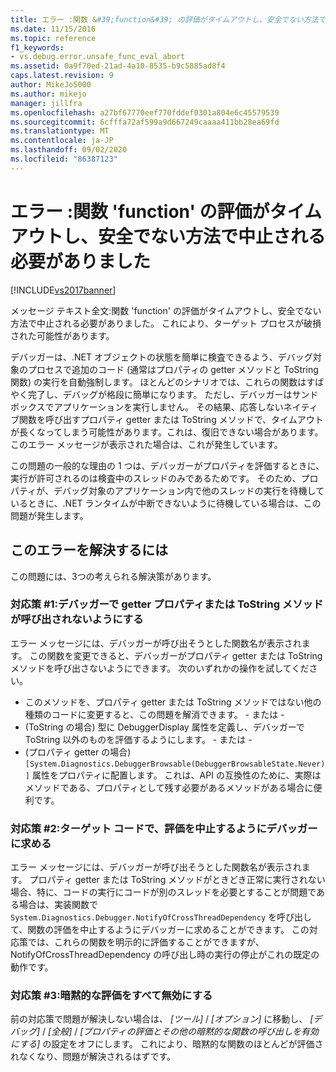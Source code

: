 ```yaml
---
title: エラー :関数 &#39;function&#39; の評価がタイムアウトし、安全でない方法で中止される必要がありました | Microsoft Docs
ms.date: 11/15/2016
ms.topic: reference
f1_keywords:
- vs.debug.error.unsafe_func_eval_abort
ms.assetid: 0a9f70ed-21ad-4a10-8535-b9c5885ad8f4
caps.latest.revision: 9
author: MikeJo5000
ms.author: mikejo
manager: jillfra
ms.openlocfilehash: a27bf67770eef770fddef0301a804e6c45579539
ms.sourcegitcommit: 6cfffa72af599a9d667249caaaa411bb28ea69fd
ms.translationtype: MT
ms.contentlocale: ja-JP
ms.lasthandoff: 09/02/2020
ms.locfileid: "86387123"
---
```

# <a name="error-evaluating-the-function-39function39-timed-out-and-needed-to-be-aborted-in-an-unsafe-way"></a>エラー :関数 &#39;function&#39; の評価がタイムアウトし、安全でない方法で中止される必要がありました
[!INCLUDE[vs2017banner](../includes/vs2017banner.md)]

メッセージ テキスト全文:関数 'function' の評価がタイムアウトし、安全でない方法で中止される必要がありました。 これにより、ターゲット プロセスが破損された可能性があります。 

デバッガーは、.NET オブジェクトの状態を簡単に検査できるよう、デバッグ対象のプロセスで追加のコード (通常はプロパティの getter メソッドと ToString 関数) の実行を自動強制します。 ほとんどのシナリオでは、これらの関数はすばやく完了し、デバッグが格段に簡単になります。 ただし、デバッガーはサンドボックスでアプリケーションを実行しません。 その結果、応答しないネイティブ関数を呼び出すプロパティ getter または ToString メソッドで、タイムアウトが長くなってしまう可能性があります。これは、復旧できない場合があります。 このエラー メッセージが表示された場合は、これが発生しています。
 
この問題の一般的な理由の 1 つは、デバッガーがプロパティを評価するときに、実行が許可されるのは検査中のスレッドのみであるためです。 そのため、プロパティが、デバッグ対象のアプリケーション内で他のスレッドの実行を待機しているときに、.NET ランタイムが中断できないように待機している場合は、この問題が発生します。
 
## <a name="to-correct-this-error"></a>このエラーを解決するには
 
この問題には、3つの考えられる解決策があります。
 
### <a name="solution-1-prevent-the-debugger-from-calling-the-getter-property-or-tostring-method"></a>対応策 #1:デバッガーで getter プロパティまたは ToString メソッドが呼び出されないようにする
 
エラー メッセージには、デバッガーが呼び出そうとした関数名が表示されます。 この関数を変更できると、デバッガーがプロパティ getter または ToString メソッドを呼び出さないようにできます。 次のいずれかの操作を試してください。
 
* このメソッドを、プロパティ getter または ToString メソッドではない他の種類のコードに変更すると、この問題を解消できます。
    \- または -
* (ToString の場合) 型に DebuggerDisplay 属性を定義し、デバッガーで ToString 以外のものを評価するようにします。
    \- または -
* (プロパティ getter の場合) `[System.Diagnostics.DebuggerBrowsable(DebuggerBrowsableState.Never)]` 属性をプロパティに配置します。 これは、API の互換性のために、実際はメソッドである、プロパティとして残す必要があるメソッドがある場合に便利です。
 
### <a name="solution-2-have-the-target-code-ask-the-debugger-to-abort-the-evaluation"></a>対応策 #2:ターゲット コードで、評価を中止するようにデバッガーに求める
 
エラー メッセージには、デバッガーが呼び出そうとした関数名が表示されます。 プロパティ getter または ToString メソッドがときどき正常に実行されない場合、特に、コードの実行にコードが別のスレッドを必要とすることが問題である場合は、実装関数で `System.Diagnostics.Debugger.NotifyOfCrossThreadDependency` を呼び出して、関数の評価を中止するようにデバッガーに求めることができます。 この対応策では、これらの関数を明示的に評価することができますが、NotifyOfCrossThreadDependency の呼び出し時の実行の停止がこれの既定の動作です。
 
### <a name="solution-3-disable-all-implicit-evaluation"></a>対応策 #3:暗黙的な評価をすべて無効にする
 
前の対応策で問題が解決しない場合は、 *[ツール]*  /  *[オプション]* に移動し、 *[デバッグ]*  /  *[全般]*  /  *[プロパティの評価とその他の暗黙的な関数の呼び出しを有効にする]* の設定をオフにします。 これにより、暗黙的な関数のほとんどが評価されなくなり、問題が解決されるはずです。
